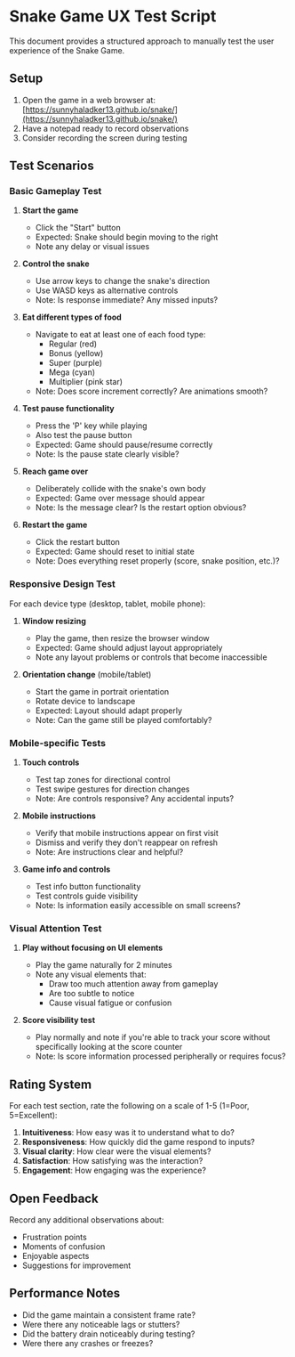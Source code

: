 # Snake Game UX Test Script

This document provides a structured approach to manually test the user experience of the Snake Game.

## Setup

1. Open the game in a web browser at: [https://sunnyhaladker13.github.io/snake/](https://sunnyhaladker13.github.io/snake/)
2. Have a notepad ready to record observations
3. Consider recording the screen during testing

## Test Scenarios

### Basic Gameplay Test

1. **Start the game**
   - Click the "Start" button
   - Expected: Snake should begin moving to the right
   - Note any delay or visual issues

2. **Control the snake**
   - Use arrow keys to change the snake's direction
   - Use WASD keys as alternative controls
   - Note: Is response immediate? Any missed inputs?

3. **Eat different types of food**
   - Navigate to eat at least one of each food type:
     - Regular (red)
     - Bonus (yellow)
     - Super (purple)
     - Mega (cyan)
     - Multiplier (pink star)
   - Note: Does score increment correctly? Are animations smooth?

4. **Test pause functionality**
   - Press the 'P' key while playing
   - Also test the pause button
   - Expected: Game should pause/resume correctly
   - Note: Is the pause state clearly visible?

5. **Reach game over**
   - Deliberately collide with the snake's own body
   - Expected: Game over message should appear
   - Note: Is the message clear? Is the restart option obvious?

6. **Restart the game**
   - Click the restart button
   - Expected: Game should reset to initial state
   - Note: Does everything reset properly (score, snake position, etc.)?

### Responsive Design Test

For each device type (desktop, tablet, mobile phone):

1. **Window resizing**
   - Play the game, then resize the browser window
   - Expected: Game should adjust layout appropriately
   - Note any layout problems or controls that become inaccessible

2. **Orientation change** (mobile/tablet)
   - Start the game in portrait orientation
   - Rotate device to landscape
   - Expected: Layout should adapt properly
   - Note: Can the game still be played comfortably?

### Mobile-specific Tests

1. **Touch controls**
   - Test tap zones for directional control
   - Test swipe gestures for direction changes
   - Note: Are controls responsive? Any accidental inputs?

2. **Mobile instructions**
   - Verify that mobile instructions appear on first visit
   - Dismiss and verify they don't reappear on refresh
   - Note: Are instructions clear and helpful?

3. **Game info and controls**
   - Test info button functionality
   - Test controls guide visibility
   - Note: Is information easily accessible on small screens?

### Visual Attention Test

1. **Play without focusing on UI elements**
   - Play the game naturally for 2 minutes
   - Note any visual elements that:
     - Draw too much attention away from gameplay
     - Are too subtle to notice
     - Cause visual fatigue or confusion

2. **Score visibility test**
   - Play normally and note if you're able to track your score without specifically looking at the score counter
   - Note: Is score information processed peripherally or requires focus?

## Rating System

For each test section, rate the following on a scale of 1-5 (1=Poor, 5=Excellent):

1. **Intuitiveness**: How easy was it to understand what to do?
2. **Responsiveness**: How quickly did the game respond to inputs?
3. **Visual clarity**: How clear were the visual elements?
4. **Satisfaction**: How satisfying was the interaction?
5. **Engagement**: How engaging was the experience?

## Open Feedback

Record any additional observations about:
- Frustration points
- Moments of confusion
- Enjoyable aspects
- Suggestions for improvement

## Performance Notes

- Did the game maintain a consistent frame rate?
- Were there any noticeable lags or stutters?
- Did the battery drain noticeably during testing?
- Were there any crashes or freezes?
